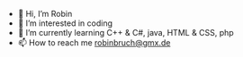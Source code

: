 - 👋 Hi, I’m Robin 
- 👀 I’m interested in coding
- 🌱 I’m currently learning C++ & C#, java, HTML & CSS, php
- 📫 How to reach me robinbruch@gmx.de
